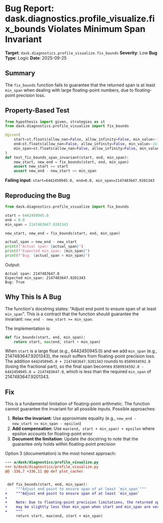 # Bug Report: dask.diagnostics.profile_visualize.fix_bounds Violates Minimum Span Invariant

**Target**: `dask.diagnostics.profile_visualize.fix_bounds`
**Severity**: Low
**Bug Type**: Logic
**Date**: 2025-09-25

## Summary

The `fix_bounds` function fails to guarantee that the returned span is at least `min_span` when dealing with large floating-point numbers, due to floating-point precision loss.

## Property-Based Test

```python
from hypothesis import given, strategies as st
from dask.diagnostics.profile_visualize import fix_bounds

@given(
    start=st.floats(allow_nan=False, allow_infinity=False, min_value=-1e10, max_value=1e10),
    end=st.floats(allow_nan=False, allow_infinity=False, min_value=-1e10, max_value=1e10),
    min_span=st.floats(allow_nan=False, allow_infinity=False, min_value=0, max_value=1e10)
)
def test_fix_bounds_span_invariant(start, end, min_span):
    new_start, new_end = fix_bounds(start, end, min_span)
    assert new_start == start
    assert new_end - new_start >= min_span
```

**Failing input**: `start=6442450945.0, end=0.0, min_span=2147483647.9201343`

## Reproducing the Bug

```python
from dask.diagnostics.profile_visualize import fix_bounds

start = 6442450945.0
end = 0.0
min_span = 2147483647.9201343

new_start, new_end = fix_bounds(start, end, min_span)

actual_span = new_end - new_start
print(f"Actual span: {actual_span}")
print(f"Expected min_span: {min_span}")
print(f"Bug: {actual_span < min_span}")
```

Output:
```
Actual span: 2147483647.0
Expected min_span: 2147483647.9201343
Bug: True
```

## Why This Is A Bug

The function's docstring states: "Adjust end point to ensure span of at least `min_span`". This is a contract that the function should guarantee the invariant: `new_end - new_start >= min_span`.

The implementation is:
```python
def fix_bounds(start, end, min_span):
    return start, max(end, start + min_span)
```

When `start` is a large float (e.g., 6442450945.0) and we add `min_span` (e.g., 2147483647.9201343), the result suffers from floating-point precision loss. The addition `6442450945.0 + 2147483647.9201343` rounds to `8589934592.0` (losing the fractional part), so the final span becomes `8589934592.0 - 6442450945.0 = 2147483647.0`, which is less than the required `min_span` of 2147483647.9201343.

## Fix

This is a fundamental limitation of floating-point arithmetic. The function cannot guarantee the invariant for all possible inputs. Possible approaches:

1. **Relax the invariant**: Use approximate equality (e.g., `new_end - new_start >= min_span - epsilon`)
2. **Add compensation**: Use `max(end, start + min_span) + epsilon` where epsilon accounts for floating-point error
3. **Document the limitation**: Update the docstring to note that the guarantee only holds within floating-point precision

Option 3 (documentation) is the most honest approach:

```diff
--- a/dask/diagnostics/profile_visualize.py
+++ b/dask/diagnostics/profile_visualize.py
@@ -336,7 +336,11 @@ def plot_cache(


 def fix_bounds(start, end, min_span):
-    """Adjust end point to ensure span of at least `min_span`"""
+    """Adjust end point to ensure span of at least `min_span`
+
+    Note: Due to floating-point precision limitations, the returned span
+    may be slightly less than min_span when start and min_span are very large.
+    """
     return start, max(end, start + min_span)
```